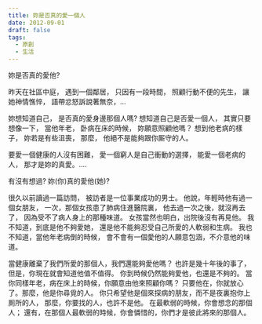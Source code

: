 ```yaml
---
title: 妳是否真的愛一個人
date: 2012-09-01
draft: false
tags:
  - 原創
  - 生活
---
```

妳是否真的愛他?

昨天在社區中庭，
遇到一個鄰居，
只因有一段時間，
照顧行動不便的先生，
讓她神情憔悴，
語帶忿怒訴說著無奈，...

妳想知道自己，
是否真的愛身邊那個人嗎?
想知道自己是否愛一個人，
其實只要想像一下，
當他年老，
卧病在床的時候，
妳願意照顧他嗎？
想到他老病的樣子，
妳若是有些沮喪，
那麼，
他絕不是能夠跟你厮守的人。

要愛一個健康的人沒有困難，
愛一個窮人是自己衝動的選擇，
能愛一個老病的人，
那才是妳的真愛。....

有沒有想過?
妳(你)真的愛他(她)?

很久以前讀過一篇訪問，
被訪者是一位事業成功的男士。
他說，年輕時他有過一個女朋友，
一次，那個女孩患了肺病住進醫院裏，
他去過一次之後，就沒再去了，
因為受不了病人身上的那種味道。
女孩當然也明白，出院後沒有再見他。
我不知道，到底是他不夠愛她，
還是他不能夠忍受自己所愛的人軟弱和生病。 
我也不知道，當他年老病倒的時候，
會不會有一個愛他的人願意包涵，不介意他的味道。

當健康離棄了我們所愛的那個人，我們還能夠愛他嗎？
也許是幾十年後的事了，
但是，你現在就會知道他值不值得。
你到時候仍然能夠愛他，也還是不夠的。
當你同樣年老，病在床上的時候，你願意由他來照顧你嗎？
只要他在，你就放心了。那麼，他是你尋覓的人。
你只希望他是個來探病的朋友，而不是夜裏抱你上厠所的人，
那麼，你要找的人，也許不是他。
在最軟弱的時候，你會想念的那個人；
還有，在那個人最軟弱的時候，你會憐惜的，你們才是彼此將來的那個人。
